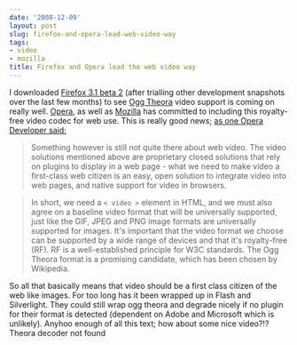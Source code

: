 ```yaml
---
date: '2008-12-09'
layout: post
slug: firefox-and-opera-lead-web-video-way
tags:
- video
- mozilla
title: Firefox and Opera lead the web video way
---
```


I downloaded [Firefox 3.1 beta
2](http://www.mozilla.com/en-US/firefox/all-beta.html) (after trialling
other development snapshots over the last few months) to see [Ogg
Theora](http://en.wikipedia.org/wiki/Ogg_Theora) video support is coming
on really well. [Opera](http://www.opera.com/), as well as
[Mozilla](http://www.mozilla.org/) has committed to including this
royalty-free video codec for web use. This is really good news; [as one
Opera Developer
said:](http://dev.opera.com/articles/view/a-call-for-video-on-the-web-opera-vid/)  
> Something however is still not quite there about web video. The video
> solutions mentioned above are proprietary closed solutions that rely
> on plugins to display in a web page - what we need to make video a
> first-class web citizen is an easy, open solution to integrate video
> into web pages, and native support for video in browsers.

>   
> In short, we need a `< video >` element in HTML, and we must also
> agree on a baseline video format that will be universally supported,
> just like the GIF, JPEG and PNG image formats are universally
> supported for images. It's important that the video format we choose
> can be supported by a wide range of devices and that it's royalty-free
> (RF). RF is a well-established principle for W3C standards. The Ogg
> Theora format is a promising candidate, which has been chosen by
> Wikipedia.

So all that basically means that video should be a first class citizen
of the web like images. For too long has it been wrapped up in Flash and
Silverlight. They could still wrap ogg theora and degrade nicely if no
plugin for their format is detected (dependent on Adobe and Microsoft
which is unlikely). Anyhoo enough of all this text; how about some nice
video?!?  
Theora decoder not found